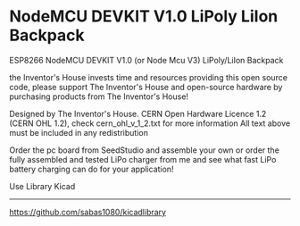 # NodeMCU DEVKIT V1.0 LiPoly LiIon Backpack
ESP8266 NodeMCU DEVKIT V1.0 (or Node Mcu V3) LiPoly/LiIon Backpack


the Inventor's House invests time and resources providing this open source code,
please support The Inventor's House and open-source hardware by purchasing
products from The Inventor's House!

Designed by The Inventor's House.
CERN Open Hardware Licence 1.2 (CERN OHL 1.2), check cern_ohl_v_1_2.txt for more information All text above must be included in any redistribution

Order the pc board from SeedStudio and assemble your own or order the fully assembled and tested LiPo charger from me and see what fast LiPo battery charging can do for your application!


Use Library Kicad
____________

https://github.com/sabas1080/kicadlibrary
